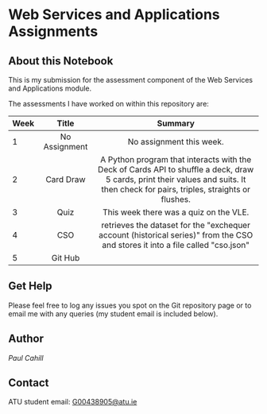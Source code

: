 # Web Services and Applications Assignments

## About this Notebook
This is my submission for the assessment component of the Web Services and Applications module.

The assessments I have worked on within this repository are:

| Week | Title | Summary |
| :--  | :---: |  :---:  |
| 1 | No Assignment |  No assignment this week. |
| 2 | Card Draw | A Python program that interacts with the Deck of Cards API to shuffle a deck, draw 5 cards, print their values and suits. It then check for pairs, triples, straights or flushes. |
| 3 | Quiz | This week there was a quiz on the VLE. |
| 4 | CSO | retrieves the dataset for the "exchequer account (historical series)" from the CSO and stores it into a file called "cso.json" |
| 5 | Git Hub | |

## Get Help
Please feel free to log any issues you spot on the Git repository page or to email me with any queries (my student email is included below).

## Author
*Paul Cahill*

## Contact
ATU student email: G00438905@atu.ie